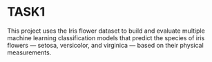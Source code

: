 # TASK1
This project uses the Iris flower dataset to build and evaluate multiple machine learning classification models that predict the species of iris flowers — setosa, versicolor, and virginica — based on their physical measurements.
